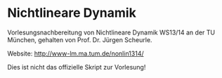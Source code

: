 Nichtlineare Dynamik
===========================

Vorlesungsnachbereitung von Nichtlineare Dynamik WS13/14 an der TU München, gehalten von Prof. Dr. Jürgen Scheurle.

Website: http://www-lm.ma.tum.de/nonlin1314/

Dies ist nicht das offizielle Skript zur Vorlesung!
